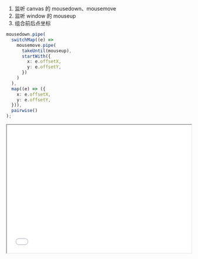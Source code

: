 1. 监听 canvas 的 mousedown、mousemove
2. 监听 window 的 mouseup
3. 组合前后点坐标

```ts
mousedown.pipe(
  switchMap((e) =>
    mousemove.pipe(
      takeUntil(mouseup),
      startWith({
        x: e.offsetX,
        y: e.offsetY,
      })
    )
  ),
  map((e) => ({
    x: e.offsetX,
    y: e.offsetY,
  })),
  pairwise()
);
```

<iframe src="./canvas/signature_demo.html" width="100%" height="350"></iframe>
